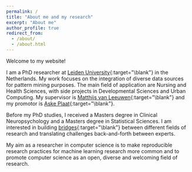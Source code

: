 ```yaml
---
permalink: /
title: "About me and my research"
excerpt: "About me"
author_profile: true
redirect_from: 
  - /about/
  - /about.html
---
```



Welcome to my website!

I am a PhD researcher at [Leiden University](https://www.universiteitleiden.nl/en/staffmembers/daniela-gawehns#tab-1){:target="\blank"} in the Netherlands. My work focuses on the integration of diverse data sources for pattern mining purposes. The main field of application are Nursing and Health Sciences, with side projects in Developmental Sciences and Urban Computing. My supervisor is [Matthijs van Leeuwen](http://patternsthatmatter.org){:target="\blank"} and my promotor is [Aske Plaat](http://plaat.nl){:target="\blank"}. 

Before my PhD studies, I received a Masters degree in Clinical Neuropsychology and a Masters degree in Statistical Sciences. I am interested in building [bridges](https://www.universiteitleiden.nl/en/news/2019/06/interview-data-science-phd-daniela-gawehns){:target="\blank"} between different fields of research and translating challenges back-and-forth between experts. 

My aim as a researcher in computer science is to make reproducible research practices for machine learning research more common and to promote computer science as an open, diverse and welcoming field of research.